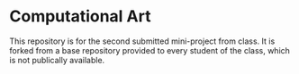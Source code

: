 # Computational Art

This repository is for the second submitted mini-project from class. It is forked from a base repository provided to every student of the class, which is not publically available.
